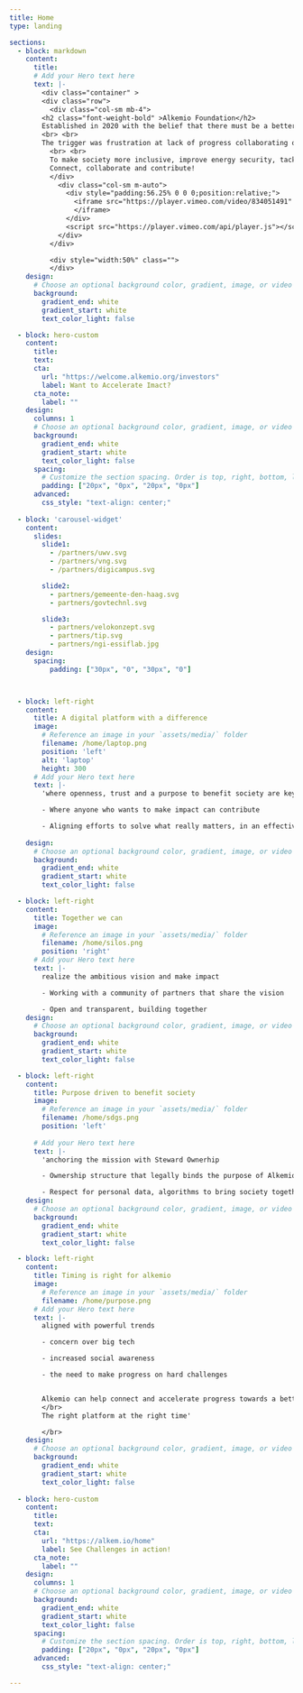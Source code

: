 ```yaml
---
title: Home
type: landing

sections:
  - block: markdown
    content:
      title: 
      # Add your Hero text here
      text: |-
        <div class="container" >
        <div class="row">
          <div class="col-sm mb-4">
        <h2 class="font-weight-bold" >Alkemio Foundation</h2>
        Established in 2020 with the belief that there must be a better and faster way of working together to make progress! 
        <br> <br>
        The trigger was frustration at lack of progress collaborating on COVID-related challenges, but also recognizing the many fast-moving challenges in our lives.
          <br> <br>
          To make society more inclusive, improve energy security, tackle the cost of living crises and the impact of AI on our jobs and education, and many more.  <br> <br>
          Connect, collaborate and contribute! 
          </div>
            <div class="col-sm m-auto"> 
              <div style="padding:56.25% 0 0 0;position:relative;">
                <iframe src="https://player.vimeo.com/video/834051491" style="position:absolute;top:0;left:0;width:100%;height:100%;" frameborder="0" allow="autoplay; fullscreen; picture-in-picture" allowfullscreen>
                </iframe>
              </div>
              <script src="https://player.vimeo.com/api/player.js"></script>
            </div> 
          </div>

          <div style="width:50%" class="">
          </div>
    design:
      # Choose an optional background color, gradient, image, or video
      background:
        gradient_end: white
        gradient_start: white
        text_color_light: false

  - block: hero-custom
    content:
      title: 
      text: 
      cta:
        url: "https://welcome.alkemio.org/investors"
        label: Want to Accelerate Imact?
      cta_note:
        label: ""
    design:
      columns: 1
      # Choose an optional background color, gradient, image, or video
      background:
        gradient_end: white
        gradient_start: white
        text_color_light: false
      spacing:
        # Customize the section spacing. Order is top, right, bottom, left.
        padding: ["20px", "0px", "20px", "0px"]  
      advanced:
        css_style: "text-align: center;"
      
  - block: 'carousel-widget'
    content:
      slides:
        slide1:
          - /partners/uwv.svg
          - /partners/vng.svg
          - /partners/digicampus.svg

        slide2:
          - partners/gemeente-den-haag.svg
          - partners/govtechnl.svg

        slide3:
          - partners/velokonzept.svg   
          - partners/tip.svg
          - partners/ngi-essiflab.jpg
    design:
      spacing:
          padding: ["30px", "0", "30px", "0"]



  - block: left-right
    content:
      title: A digital platform with a difference
      image:
        # Reference an image in your `assets/media/` folder
        filename: /home/laptop.png
        position: 'left'
        alt: 'laptop'
        height: 300      
      # Add your Hero text here
      text: |-
        'where openness, trust and a purpose to benefit society are key values

        - Where anyone who wants to make impact can contribute

        - Aligning efforts to solve what really matters, in an effective and scalable way
 
    design:
      # Choose an optional background color, gradient, image, or video
      background:
        gradient_end: white
        gradient_start: white
        text_color_light: false

  - block: left-right
    content:
      title: Together we can
      image:
        # Reference an image in your `assets/media/` folder
        filename: /home/silos.png
        position: 'right'  
      # Add your Hero text here
      text: |-
        realize the ambitious vision and make impact  

        - Working with a community of partners that share the vision

        - Open and transparent, building together  
    design:
      # Choose an optional background color, gradient, image, or video
      background:
        gradient_end: white
        gradient_start: white
        text_color_light: false

  - block: left-right
    content:
      title: Purpose driven to benefit society
      image:
        # Reference an image in your `assets/media/` folder
        filename: /home/sdgs.png
        position: 'left'
       
      # Add your Hero text here
      text: |-
        'anchoring the mission with Steward Ownerhip

        - Ownership structure that legally binds the purpose of Alkemio to benefit society

        - Respect for personal data, algorithms to bring society together, open and transparent ways of working together    
    design:
      # Choose an optional background color, gradient, image, or video
      background:
        gradient_end: white
        gradient_start: white
        text_color_light: false

  - block: left-right
    content:
      title: Timing is right for alkemio
      image:
        # Reference an image in your `assets/media/` folder
        filename: /home/purpose.png      
      # Add your Hero text here
      text: |-
        aligned with powerful trends

        - concern over big tech 

        - increased social awareness

        - the need to make progress on hard challenges 


        Alkemio can help connect and accelerate progress towards a better and fairer society 
        </br>
        The right platform at the right time'

        </br>
    design:
      # Choose an optional background color, gradient, image, or video
      background:
        gradient_end: white
        gradient_start: white
        text_color_light: false
    
  - block: hero-custom
    content:
      title: 
      text: 
      cta:
        url: "https://alkem.io/home"
        label: See Challenges in action!
      cta_note:
        label: ""
    design:
      columns: 1
      # Choose an optional background color, gradient, image, or video
      background:
        gradient_end: white
        gradient_start: white
        text_color_light: false
      spacing:
        # Customize the section spacing. Order is top, right, bottom, left.
        padding: ["20px", "0px", "20px", "0px"]  
      advanced:
        css_style: "text-align: center;"

---
```

